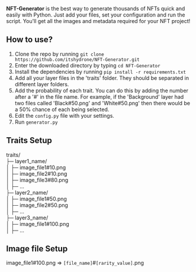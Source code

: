 **NFT-Generator** is the best way to generate thousands of NFTs quick and easily with Python. Just add your files, set your configuration and run the script. You'll get all the images and metadata required for your NFT project!

## How to use?
1. Clone the repo by running `git clone https://github.com/itshydrone/NFT-Generator.git`
2. Enter the downloaded directory by typing `cd NFT-Generator`
3. Install the dependencies by running `pip install -r requirements.txt`
4. Add all your layer files in the 'traits' folder. They should be separated in different layer folders.
5. Add the probability of each trait. You can do this by adding the number after a '#' in the file name. For example, if the 'Background' layer had two files called 'Black#50.png' and 'White#50.png' then there would be a 50% chance of each being selected.
6. Edit the `config.py` file with your settings.
7. Run `generator.py`

## Traits Setup
traits/  
├─ layer1_name/  
│ ├─ image_file1#10.png  
│ ├─ image_file2#10.png  
│ ├─ image_file3#80.png  
│ ├─ ...  
├─ layer2_name/  
│ ├─ image_file1#50.png  
│ ├─ image_file2#50.png  
│ ├─ ...  
├─ layer3_name/  
│ ├─ image_file1#100.png  
│ ├─ ...  

## Image file Setup
image_file1#100.png => `[file_name]`#`[rarity_value]`.png